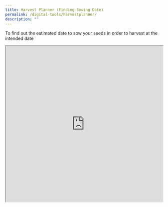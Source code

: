```yaml
---
title: Harvest Planner (Finding Sowing Date)
permalink: /digital-tools/harvestplanner/
description: ""
---
```

To find out the estimated date to sow your seeds in order to harvest at the intended date

<iframe style="width:100%;height:500px" src="https://www.checkfirst.gov.sg/c/97e60ed3-c660-4ab6-b609-98f84e9ac161"></iframe>